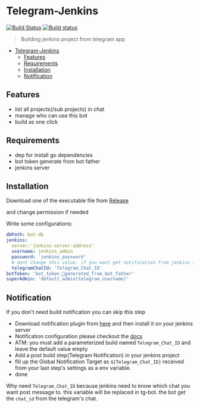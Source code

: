 # Telegram-Jenkins

[![Build Status](https://travis-ci.org/bang88/tg-go.svg?branch=master)](https://travis-ci.org/bang88/tg-go)
[![Build status](https://ci.appveyor.com/api/projects/status/1slye681x7ekaa88/branch/master?svg=true)](https://ci.appveyor.com/project/bang88/tg-go/branch/master)

> Building jenkins project from telegram app

- [Telegram-Jenkins](#telegram-jenkins)
	- [Features](#features)
	- [Requirements](#requirements)
	- [Installation](#installation)
	- [Notification](#notification)
## Features

- list all projects(/sub projects) in chat
- manage who can use this bot
- build as one click

## Requirements

* dep for install go dependencies
* bot token generate from bot father
* jenkins server

## Installation

Download one of the executable file from [Release](https://github.com/bang88/tg-go/releases)

and change permission if needed

Write some configurations:

```yaml
dbPath: bot.db
jenkins:
  server:'jenkins-server-address'
  username: jenkins_admin
  password: 'jenkins_password'
  # dont change this value. if you want get notification from jenkins server you need install a notification plugin which will use this field
  telegramChatId: 'Telegram_Chat_ID'
botToken: 'bot_token_generated_from_bot_father'
superAdmin: 'default_admin(telegram_username)'

```

## Notification

If you don't need build notification you can skip this step

- Download notification plugin from [here](https://github.com/bang88/build-notifications-plugin/releases/download/v1.5.1/build-notifications.hpi) and then install it on your jenkins server
- Notification configuration please checkout the [docs](https://github.com/bang88/build-notifications-plugin)
- ATM: you must add a parameterized build named `Telegram_Chat_ID` and leave the default value empty
- Add a post build step(Telegram Notification) in your jenkins project
- fill up the Global Notification Target as `${Telegram_Chat_ID}` received from your last step's settings as a env variable.
- done

Why need `Telegram_Chat_ID` because jenkins need to know which chat you want post message to. this variable will be replaced in tg-bot. the bot get the `chat_id` from the telegram's chat.
